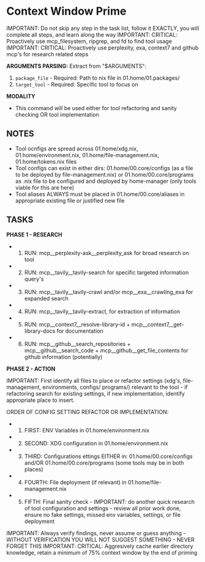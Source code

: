 # Context Window Prime

IMPORTANT: Do not skip any step in the task list, follow it EXACTLY, you will complete all steps, and learn along the way
IMPORTANT: CRITICAL: Proactively use mcp_filesystem, ripgrep, and fd to find tool usage
IMPORTANT: CRITICAL: Proactively use perplexity, exa, context7 and github mcp's for research related steps

**ARGUMENTS PARSING:**
Extract from "$ARGUMENTS":
1. `package_file` - Required: Path to nix file in 01.home/01.packages/
2. `target_tool` - Required: Specific tool to focus on

**MODALITY**
- This command will be used either for tool refactoring and sanity checking OR tool implementation

## NOTES
- Tool ocnfigs are spread across 01.home/xdg.nix, 01.home/environment.nix, 01.home/file-management.nix, 01.home/tokens.nix files
- Tool configs can exist in either dirs: 01.home/00.core/configs (as a file to be deployed by file-management.nix) or 01.home/00.core/programs as .nix file to be configured and deployed by home-manager (only tools viable for this are here)
- Tool aliases ALWAYS must be placed in 01.home/00.core/aliases in appropriate existing file or justified new file

## TASKS

**PHASE 1 - RESEARCH**

- 1. RUN: mcp__perplexity-ask__perplexity_ask for broad research on tool
- 2. RUN: mcp__tavily__tavily-search for specific targeted information query's
- 3. RUN: mcp__tavily__tavily-crawl and/or mcp__exa__crawling_exa for expanded search
- 4. RUN: mcp__tavily__tavily-extract, for extraction of information
- 5. RUN: mcp__context7__resolve-library-id + mcp__context7__get-library-docs for documentation
- 6. RUN: mcp__github__search_repositories + mcp__github__search_code + mcp__github__get_file_contents for github information (potentially)

**PHASE 2 - ACTION**

IMPORTANT: First identify all files to place or refactor settings (xdg's, file-management, environments, configs/ programs/) relevant to the tool - if refactoring search for existing settings, if new implementation, identify appropriate place to insert.

ORDER OF CONFIG SETTING REFACTOR OR IMPLEMENTATION:
- 1. FIRST: ENV Variables in 01.home/environment.nix
- 2. SECOND: XDG configuration in 01.home/environment.nix
- 3. THIRD: Configurations ettings EITHER in: 01.home/00.core/configs and/OR 01.home/00.core/programs (some tools may be in both places)
- 4. FOURTH: File deployment (if relevant) in 01.home/file-management.nix
- 5. FIFTH: Final sanity check - IMPORTANT: do another quick research of tool configuration and settings - review all prior work done, ensure no fake settings, missed env variables, settings, or file deployment

IMPORTANT: Always verify findings, never assume or guess anything - WITHOUT VERIFICATION YOU WILL NOT SUGGEST SOMETHING - NEVER FORGET THIS
IMPORTANT: CRITICAL: Aggresively cache earlier directory knowledge, retain a minimum of 75% context window by the end of priming

